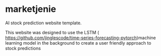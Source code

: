 # marketjenie
 AI stock prediction website template.
 
This website was designed to use the LSTM ( https://github.com/jinglescode/time-series-forecasting-pytorch)machine learning model in the background to create a user friendly approach to stock predictions
